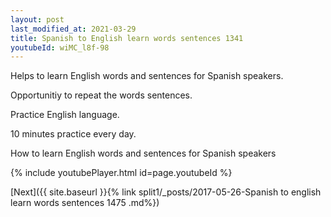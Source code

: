 ```yaml
---
layout: post
last_modified_at: 2021-03-29
title: Spanish to English learn words sentences 1341 
youtubeId: wiMC_l8f-98
---
```

 
 
Helps to learn English words and sentences for Spanish speakers.

Opportunitiy to repeat the words sentences. 

Practice English language. 
 
10 minutes practice every day. 
 
How to learn English words and sentences for Spanish speakers 
 
{% include youtubePlayer.html id=page.youtubeId %}
 
 
[Next]({{ site.baseurl }}{% link  split1/_posts/2017-05-26-Spanish to english learn words sentences 1475 .md%})
 
